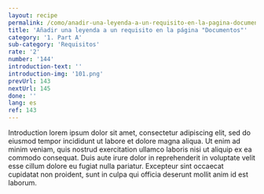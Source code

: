 ```yaml
---
layout: recipe
permalink: /como/anadir-una-leyenda-a-un-requisito-en-la-pagina-documentos/
title: 'Añadir una leyenda a un requisito en la página "Documentos"'
category: '1. Part A'
sub-category: 'Requisitos'
rate: '2'
number: '144'
introduction-text: ''
introduction-img: '101.png'
prevUrl: 143
nextUrl: 145
done: ''
lang: es
ref: 143
---
```


Introduction lorem ipsum dolor sit amet, consectetur adipiscing elit, sed do eiusmod tempor incididunt ut labore et dolore magna aliqua. Ut enim ad minim veniam, quis nostrud exercitation ullamco laboris nisi ut aliquip ex ea commodo consequat. Duis aute irure dolor in reprehenderit in voluptate velit esse cillum dolore eu fugiat nulla pariatur. Excepteur sint occaecat cupidatat non proident, sunt in culpa qui officia deserunt mollit anim id est laborum.

